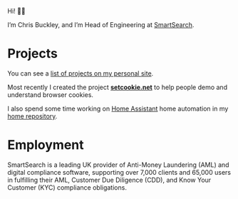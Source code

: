 Hi! 👋🏻

I’m Chris Buckley, and I’m Head of Engineering at [SmartSearch](https://www.smartsearch.com/).

# Projects

You can see a [list of projects on my personal site](https://cmbuckley.co.uk/projects/).

Most recently I created the project **[setcookie.net](https://setcookie.net)** to help people demo and understand browser cookies.

I also spend some time working on [Home Assistant](https://www.home-assistant.io/) home automation in my [home repository](https://github.com/cmbuckley/home).

# Employment

SmartSearch is a leading UK provider of Anti-Money Laundering (AML) and digital compliance software, supporting over 7,000 clients and 65,000 users
in fulfilling their AML, Customer Due Diligence (CDD), and Know Your Customer (KYC) compliance obligations.
